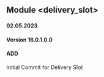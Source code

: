 ## Module <delivery_slot>

#### 02.05.2023
#### Version 16.0.1.0.0
#### ADD
Initial Commit for Delivery Slot





